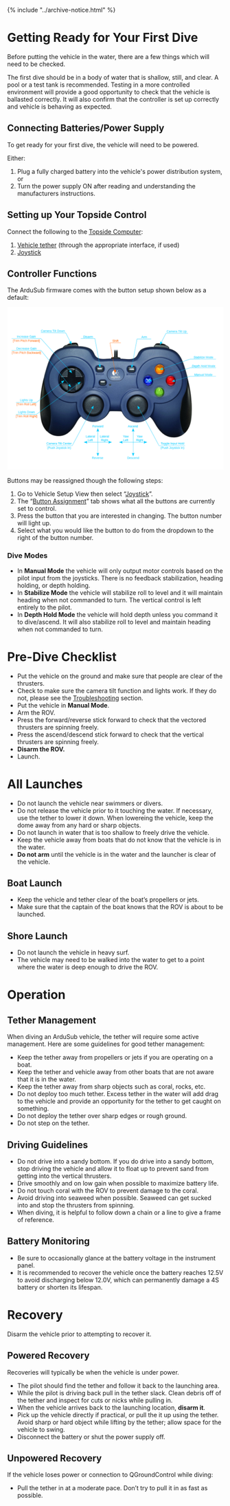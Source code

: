{% include "../archive-notice.html" %}

# Getting Ready for Your First Dive 
Before putting the vehicle in the water, there are a few things which will need to be checked.

The first dive should be in a body of water that is shallow, still, and clear. A pool or a test tank is recommended. Testing in a more controlled environment will provide a good opportunity to check that the vehicle is ballasted correctly. It will also confirm that the controller is set up correctly and vehicle is behaving as expected.

## Connecting Batteries/Power Supply
To get ready for your first dive, the vehicle will need to be powered.

Either:
1. Plug a fully charged battery into the vehicle's power distribution system, or
2. Turn the power supply ON after reading and understanding the manufacturers instructions.

## Setting up Your Topside Control 
Connect the following to the [Topside Computer](/introduction/hardware-options/required-hardware/topside-computer.html):
1. [Vehicle tether](/introduction/hardware-options/required-hardware/tether.html) (through the appropriate interface, if used)
2. [Joystick](/introduction/hardware-options/required-hardware/joystick.html)

## Controller Functions 
The ArduSub firmware comes with the button setup shown below as a default:

<img src="/images/reference/reference-operational-joystick-defaults.png" class="img-responsive img-center" style="max-height:600px;">

Buttons may be reassigned though the following steps:
1. Go to Vehicle Setup View then select “[Joystick](/reference/ardusub/joystick-setup-page.md)”.
2. The “[Button Assignment](/reference/ardusub/joystick-setup-page.md#button-assignment)” tab shows what all the buttons are currently set to control.
3. Press the button that you are interested in changing. The button number will light up.
4. Select what you would like the button to do from the dropdown to the right of the button number.

### Dive Modes 
* In **Manual Mode** the vehicle will only output motor controls based on the pilot input from the joysticks. There is no feedback stabilization, heading holding, or depth holding.
* In **Stabilize Mode** the vehicle will stabilize roll to level and it will maintain heading when not commanded to turn. The vertical control is left entirely to the pilot.
* In **Depth Hold Mode** the vehicle will hold depth unless you command it to dive/ascend. It will also stabilize roll to level and maintain heading when not commanded to turn.

# Pre-Dive Checklist
* Put the vehicle on the ground and make sure that people are clear of the thrusters.
* Check to make sure the camera tilt function and lights work. If they do not, please see the [Troubleshooting](/reference/troubleshooting.md) section.
* Put the vehicle in **Manual Mode**.
* Arm the ROV.
* Press the forward/reverse stick forward to check that the vectored thrusters are spinning freely.
* Press the ascend/descend stick forward to check that the vertical thrusters are spinning freely.
* **Disarm the ROV.**
* Launch.

# All Launches 
* Do not launch the vehicle near swimmers or divers.
* Do not release the vehicle prior to it touching the water. If necessary, use the tether to lower it down. When lowereing the vehicle, keep the dome away from any hard or sharp objects.
* Do not launch in water that is too shallow to freely drive the vehicle.
* Keep the vehicle away from boats that do not know that the vehicle is in the water.
* **Do not arm** until the vehicle is in the water and the launcher is clear of the vehicle.

## Boat Launch 
* Keep the vehicle and tether clear of the boat’s propellers or jets.
* Make sure that the captain of the boat knows that the ROV is about to be launched.

## Shore Launch 
* Do not launch the vehicle in heavy surf.
* The vehicle may need to be walked into the water to get to a point where the water is deep enough to drive the ROV.

# Operation 

## Tether Management 
When diving an ArduSub vehicle,  the tether will require some active management. Here are some guidelines for good tether management:
* Keep the tether away from propellers or jets if you are operating on a boat.
* Keep the tether and vehicle away from other boats that are not aware that it is in the water.
* Keep the tether away from sharp objects such as coral, rocks, etc.
* Do not deploy too much tether. Excess tether in the water will add drag to the vehicle and provide an opportunity for the tether to get caught on something.
* Do not deploy the tether over sharp edges or rough ground.
* Do not step on the tether.

## Driving Guidelines 
* Do not drive into a sandy bottom. If you do drive into a sandy bottom, stop driving the vehicle and allow it to float up to prevent sand from getting into the vertical thrusters.
* Drive smoothly and on low gain when possible to maximize battery life.
* Do not touch coral with the ROV to prevent damage to the coral.
* Avoid driving into seaweed when possible. Seaweed can get sucked into and stop the thrusters from spinning.
* When diving, it is helpful to follow down a chain or a line to give a frame of reference.

## Battery Monitoring 
* Be sure to occasionally glance at the battery voltage in the instrument panel.
* It is recommended to recover the vehicle once the battery reaches 12.5V to avoid discharging below 12.0V, which can permanently damage a 4S battery or shorten its lifespan.

# Recovery 
Disarm the vehicle prior to attempting to recover it.

## Powered Recovery 
Recoveries will typically be when the vehicle is under power.

* The pilot should find the tether and follow it back to the launching area.
* While the pilot is driving back pull in the tether slack. Clean debris off of the tether and inspect for cuts or nicks while pulling in.
* When the vehicle arrives back to the launching location, **disarm it**.
* Pick up the vehicle directly if practical, or pull the it up using the tether. Avoid sharp or hard object while lifting by the tether; allow space for the vehicle to swing.
* Disconnect the battery or shut the power supply off.

## Unpowered Recovery 
If the vehicle loses power or connection to QGroundControl while diving:

* Pull the tether in at a moderate pace. Don’t try to pull it in as fast as possible.
